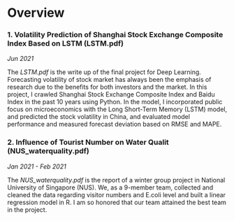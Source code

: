 # Overview

###  1. Volatility Prediction of Shanghai Stock Exchange Composite Index Based on LSTM (LSTM.pdf) 
*Jun 2021*

The *LSTM.pdf* is the write up of the final project for Deep Learning. Forecasting volatility of stock market has always been the emphasis of research due to the benefits for both investors and the market. In this project, I crawled Shanghai Stock Exchange Composite Index and Baidu Index in the past 10 years using Python. In the model, I incorporated public focus on microeconomics with the Long Short-Term Memory (LSTM) model, and predicted the stock volatility in China, and evaluated model performance and measured forecast deviation based on RMSE and MAPE.

### 2. Influence of Tourist Number on Water Qualit (NUS_waterquality.pdf)
*Jan 2021 - Feb 2021*

The *NUS_waterquality.pdf* is the report of a winter group project in National University of Singapore (NUS). We, as a 9-member team, collected and cleaned the data regarding visitor numbers and E.coli level and built a linear regression model in R. I am so honored that our team attained the best team in the project.
